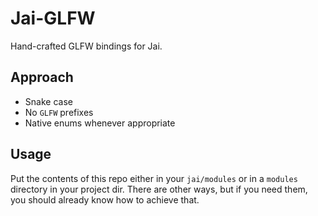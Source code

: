 # Jai-GLFW

Hand-crafted GLFW bindings for Jai.

## Approach
- Snake case
- No `GLFW` prefixes
- Native enums whenever appropriate

## Usage
Put the contents of this repo either in your `jai/modules` or in a `modules` directory in your project dir. There are other ways, but if you need them, you should already know how to achieve that.
